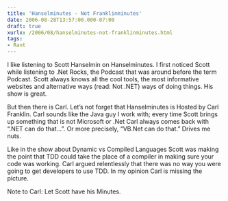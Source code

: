 ```yaml
---
title: 'Hanselminutes - Not Franklinminutes'
date: 2006-08-28T13:57:00.000-07:00
draft: true
xurlx: /2006/08/hanselminutes-not-franklinminutes.html
tags: 
- Rant
---
```


I like listening to Scott Hanselmin on Hanselminutes. I first noticed Scott while listening to .Net Rocks, the Podcast that was around before the term Podcast. Scott always knows all the cool tools, the most informative websites and alternative ways (read: Not .NET) ways of doing things. His show is great.  
  
But then there is Carl. Let’s not forget that Hanselminutes is Hosted by Carl Franklin. Carl sounds like the Java guy I work with; every time Scott brings up something that is not Microsoft or .Net Carl always comes back with “.NET can do that…”. Or more precisely, “VB.Net can do that.” Drives me nuts.  
  
Like in the show about Dynamic vs Compiled Languages Scott was making the point that TDD could take the place of a compiler in making sure your code was working. Carl argued relentlessly that there was no way you were going to get developers to use TDD. In my opinion Carl is missing the picture.  
  
Note to Carl: Let Scott have his Minutes.

